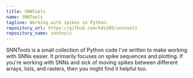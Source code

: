 ```yaml
---
title: SNNTools
name: SNNTools
tagline: Working with spikes in Python.
repository_url: https://github.com/kds300/snntools
repository_name: snntools
---
```

SNNTools is a small collection of Python code I've written to make working with SNNs easier.
It primarily focuses on spike sequences and plotting.
If you're working with SNNs and sick of moving spikes between different arrays, lists, and rasters, then you might find it helpful too.
